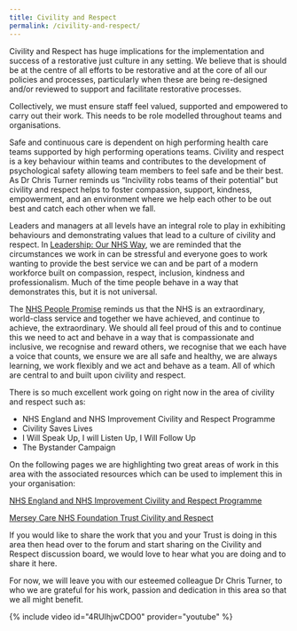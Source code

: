 ```yaml
---
title: Civility and Respect
permalink: /civility-and-respect/
---
```


Civility and Respect has huge implications for the implementation and success of a restorative just culture in any setting. We believe that is should be at the centre of all efforts to be restorative and at the core of all our policies and processes, particularly when these are being re-designed and/or reviewed to support and facilitate restorative processes.

Collectively, we must ensure staff feel valued, supported and empowered to carry out their work. This needs to be role modelled throughout teams and organisations.

Safe and continuous care is dependent on high performing health care teams supported by high performing operations teams. Civility and respect is a key behaviour within teams and contributes to the development of psychological safety allowing team members to feel safe and be their best.  As Dr Chris Turner reminds us “Incivility robs teams of their potential” but civility and respect helps to foster compassion, support, kindness, empowerment, and an environment where we help each other to be out best and catch each other when we fall.

Leaders and managers at all levels have an integral role to play in exhibiting behaviours and demonstrating values that lead to a culture of civility and respect. In [Leadership: Our NHS Way](https://www.leadershipacademy.nhs.uk/vwzuamc6h3/nhs-compact/), we are reminded that the circumstances we work in can be stressful and everyone goes to work wanting to provide the best service we can and be part of a modern workforce built on compassion, respect, inclusion, kindness and professionalism. Much of the time people behave in a way that demonstrates this, but it is not universal.

The [NHS People Promise](https://www.england.nhs.uk/ournhspeople/online-version/lfaop/our-nhs-people-promise/) reminds us that the NHS is an extraordinary, world-class service and together we have achieved, and continue to achieve, the extraordinary. We should all feel proud of this and to continue this we need to act and behave in a way that is compassionate and inclusive, we recognise and reward others, we recognise that we each have a voice that counts, we ensure we are all safe and healthy, we are always learning, we work flexibly and we act and behave as a team.  All of which are central to and built upon civility and respect.

There is so much excellent work going on right now in the area of civility and respect such as:

* NHS England and NHS Improvement Civility and Respect Programme
* Civility Saves Lives
* I Will Speak Up, I will Listen Up, I Will Follow Up
* The Bystander Campaign

On the following pages we are highlighting two great areas of work in this area with the associated resources which can be used to implement this in your organisation:

[NHS England and NHS Improvement Civility and Respect Programme](../civility-and-respect-nhs)

[Mersey Care NHS Foundation Trust Civility and Respect](../civility-and-respect-merseycare)

If you would like to share the work that you and your Trust is doing in this area then head over to the forum and start sharing on the Civility and Respect discussion board, we would love to hear what you are doing and to share it here.

For now, we will leave you with our esteemed colleague Dr Chris Turner, to who we are grateful for his work, passion and dedication in this area so that we all might benefit.

{% include video id="4RUIhjwCDO0" provider="youtube" %}
